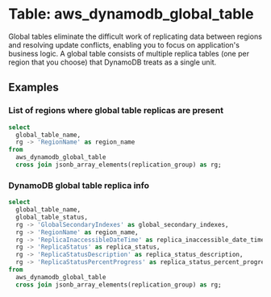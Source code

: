 # Table: aws_dynamodb_global_table

Global tables eliminate the difficult work of replicating data between regions and resolving update conflicts, enabling you to focus on application's business logic. A global table consists of multiple replica tables (one per region that you choose) that DynamoDB treats as a single unit.

## Examples

### List of regions where global table replicas are present

```sql
select
  global_table_name,
  rg -> 'RegionName' as region_name
from
  aws_dynamodb_global_table
  cross join jsonb_array_elements(replication_group) as rg;
```


### DynamoDB global table replica info

```sql
select
  global_table_name,
  global_table_status,
  rg -> 'GlobalSecondaryIndexes' as global_secondary_indexes,
  rg -> 'RegionName' as region_name,
  rg -> 'ReplicaInaccessibleDateTime' as replica_inaccessible_date_time,
  rg -> 'ReplicaStatus' as replica_status,
  rg -> 'ReplicaStatusDescription' as replica_status_description,
  rg -> 'ReplicaStatusPercentProgress' as replica_status_percent_progress
from
  aws_dynamodb_global_table
  cross join jsonb_array_elements(replication_group) as rg;
```
